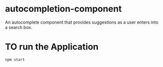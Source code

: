 # autocompletion-component
An autocomplete component that provides  suggestions as a user enters into a search box.


# TO run the Application
`npm start`